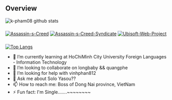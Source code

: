 

<!--
**k-pham08/k-pham08** is a ✨ _special_ ✨ repository because its `README.md` (this file) appears on your GitHub profile.
-->
## Overview
![k-pham08 github stats](https://github-readme-stats.vercel.app/api?username=k-pham08&show_icons=true&theme=midnight-purple&bg_color=45,000000,4a4a4a&text_color=f6e400)

#####
[![Assassin-s-Creed](https://github-readme-stats.vercel.app/api/pin/?username=k-pham08&repo=Assassin-s-Creed&theme=yeblu&bg_color=0,7a0000,020077)](https://github.com/k-pham08/Assassin-s-Creed)
[![Assassin-s-Creed-Syndicate](https://github-readme-stats.vercel.app/api/pin/?username=k-pham08&repo=Assassin-s-Creed-Syndicate&theme=yeblu&bg_color=0,7a0000,020077)](https://github.com/k-pham08/Assassin-s-Creed-Syndicate)
[![Ubisoft-Web-Project](https://github-readme-stats.vercel.app/api/pin/?username=k-pham08&repo=Ubisoft-Web-Project&theme=yeblu&bg_color=0,7a0000,020077)](https://github.com/k-pham08/Ubisoft-Web-Project)

#####
[![Top Langs](https://github-readme-stats.vercel.app/api/top-langs/?username=k-pham08)](https://github.com/k-pham08)

- 🌱 I’m currently learning at HoChiMinh City University Foreign Languages - Information Technology  
- 👯 I’m looking to collaborate on longbaby && quangphe
- 🤔 I’m looking for help with vinhphan812
- 💬 Ask me about Solo Yasou??
- 📫 How to reach me: Boss of Dong Nai province, VietNam
- ⚡ Fun fact: I'm Single.......~~~~~~~~

